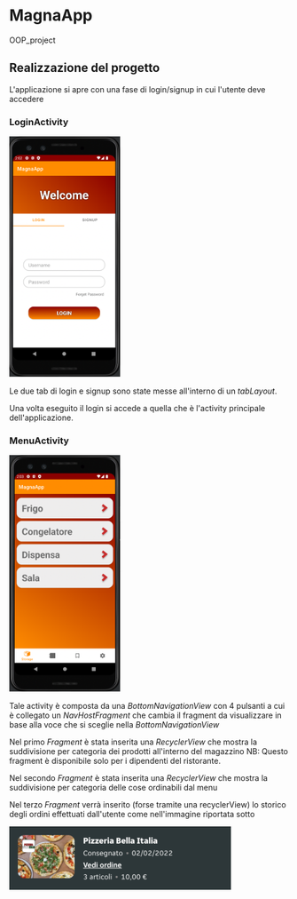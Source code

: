 # MagnaApp
OOP_project

## Realizzazione del progetto

L'applicazione si apre con una fase di login/signup in cui l'utente deve accedere

### LoginActivity

<img src="/images/LoginActivity.png" alt="drawing" width="200"/>

Le due tab di login e signup sono state messe all'interno di un *tabLayout*.

Una volta eseguito il login si accede a quella che è l'activity principale dell'applicazione.

### MenuActivity

<img src="/images/MenuActivity.png" alt="drawing" width="200"/>

Tale activity è composta da una *BottomNavigationView* con 4 pulsanti a cui è collegato un *NavHostFragment* che cambia il fragment da visualizzare in base 
alla voce che si sceglie nella *BottomNavigationView*

Nel primo *Fragment* è stata inserita una *RecyclerView* che mostra la suddivisione per categoria dei prodotti all'interno del magazzino
NB: Questo fragment è disponibile solo per i dipendenti del ristorante.

Nel secondo *Fragment* è stata inserita una *RecyclerView* che mostra la suddivisione per categoria delle cose ordinabili dal menu

Nel terzo *Fragment* verrà inserito (forse tramite una recyclerView) lo storico degli ordini effettuati dall'utente
come nell'immagine riportata sotto

<img src="/images/esempio_ordini.jpeg" alt="drawing" width="400"/>

